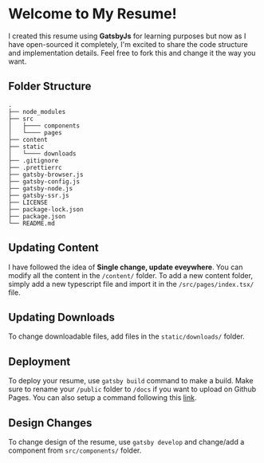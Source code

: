 # Welcome to My Resume!

I created this resume using **GatsbyJs** for learning purposes but now as I have open-sourced it completely, I'm excited to share the code structure and implementation details. Feel free to fork this and change it the way you want.

## Folder Structure
    .
    ├── node_modules
    ├── src
    │   ├──── components
    │   └──── pages
    ├── content
    ├── static
    │   └──── downloads
    ├── .gitignore
    ├── .prettierrc
    ├── gatsby-browser.js
    ├── gatsby-config.js
    ├── gatsby-node.js
    ├── gatsby-ssr.js
    ├── LICENSE
    ├── package-lock.json
    ├── package.json
    └── README.md

## Updating Content

I have followed the idea of **Single change, update eveywhere**. You can modify all the content in the `/content/` folder. To add a new content folder, simply add a new typescript file and import it in the `/src/pages/index.tsx/` file.

## Updating Downloads

To change downloadable files, add files in the `static/downloads/` folder.

## Deployment

To deploy your resume, use `gatsby build` command to make a build. Make sure to rename your `/public` folder to `/docs` if you want to upload on Github Pages. You can also setup a command following this [link](https://www.gatsbyjs.com/docs/how-gatsby-works-with-github-pages/).

## Design Changes

To change design of the resume, use `gatsby develop` and change/add a component from `src/components/` folder.
